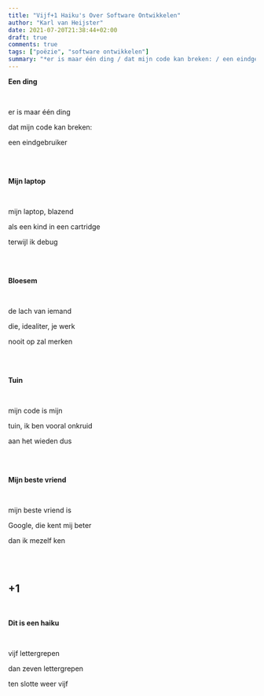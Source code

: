 ```yaml
---
title: "Vijf+1 Haiku's Over Software Ontwikkelen"
author: "Karl van Heijster"
date: 2021-07-20T21:38:44+02:00
draft: true
comments: true
tags: ["poëzie", "software ontwikkelen"]
summary: "*er is maar één ding / dat mijn code kan breken: / een eindgebruiker*"
---
```


**Een ding**

<br>

er is maar één ding

dat mijn code kan breken:

een eindgebruiker

<br>
<br>

**Mijn laptop**

<br>

mijn laptop, blazend

als een kind in een cartridge

terwijl ik debug

<br>
<br>

**Bloesem**

<br>

de lach van iemand

die, idealiter, je werk 

nooit op zal merken

<br>
<br>

**Tuin**

<br>

mijn code is mijn 

tuin, ik ben vooral onkruid

aan het wieden dus

<br>
<br>

**Mijn beste vriend**

<br>

mijn beste vriend is

Google, die kent mij beter

dan ik mezelf ken

<br>
<br>

## +1

<br>

**Dit is een haiku**

<br>

vijf lettergrepen

dan zeven lettergrepen

ten slotte weer vijf
